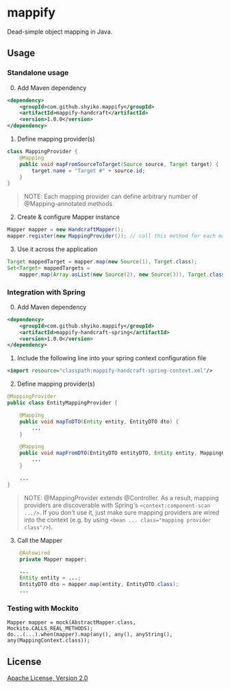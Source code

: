 # mappify

Dead-simple object mapping in Java.

## Usage

### Standalone usage

0. Add Maven dependency

```xml
<dependency>
    <groupId>com.github.shyiko.mappify</groupId>
    <artifactId>mappify-handcraft</artifactId>
    <version>1.0.0</version>
</dependency>
```

1. Define mapping provider(s)

```java
class MappingProvider {
    @Mapping
    public void mapFromSourceToTarget(Source source, Target target) {
        target.name = "Target #" + source.id;
    }
}
```

> NOTE: Each mapping provider can define arbitrary number of @Mapping-annotated methods.

2. Create & configure Mapper instance

```java
Mapper mapper = new HandcraftMapper();
mapper.register(new MappingProvider()); // call this method for each mapping provider you have
```

3. Use it across the application

```java
Target mappedTarget = mapper.map(new Source(1), Target.class);
Set<Target> mappedTargets =
    mapper.map(Array.asList(new Source(2), new Source(3)), Target.class, new HashSet<Target>());
```

### Integration with Spring

0. Add Maven dependency

```xml
<dependency>
    <groupId>com.github.shyiko.mappify</groupId>
    <artifactId>mappify-handcraft-spring</artifactId>
    <version>1.0.0</version>
</dependency>
```

1. Include the following line into your spring context configuration file

```xml
<import resource="classpath:mappify-handcraft-spring-context.xml"/>
```

2. Define mapping provider(s)

```java
@MappingProvider
public class EntityMappingProvider {

    @Mapping
    public void mapToDTO(Entity entity, EntityDTO dto) {
        ...
    }

    @Mapping
    public void mapFromDTO(EntityDTO entityDTO, Entity entity, MappingContext context) {
        ...
    }

    ...
}
```
> NOTE: @MappingProvider extends @Controller. As a result, mapping providers are discoverable with Spring's
`<context:component-scan .../>`. If you don't use it, just make sure mapping providers are wired into the context
(e.g. by using `<bean ... class="mapping provider class"/>`).

3. Call the Mapper

```java
    @Autowired
    private Mapper mapper;

    ...
    Entity entity = ...;
    EntityDTO dto = mapper.map(entity, EntityDTO.class);
    ...
```

### Testing with Mockito

    Mapper mapper = mock(AbstractMapper.class, Mockito.CALLS_REAL_METHODS);
    do...(...).when(mapper).map(any(), any(), anyString(), any(MappingContext.class));

## License

[Apache License, Version 2.0](http://www.apache.org/licenses/LICENSE-2.0)